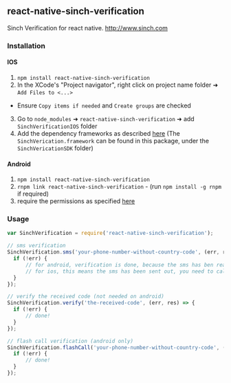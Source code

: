 ## react-native-sinch-verification

Sinch Verification for react native. http://www.sinch.com

### Installation

#### IOS
1. `npm install react-native-sinch-verification`
2. In the XCode's "Project navigator", right click on project name folder ➜ `Add Files to <...>`
 - Ensure `Copy items if needed` and `Create groups` are checked
3. Go to `node_modules` ➜ `react-native-sinch-verification` ➜ add `SinchVerificationIOS` folder
4. Add the dependency frameworks as described [here](https://www.sinch.com/docs/verification/ios#addthesinchverificationframework) (The `SinchVerication.framework` can be found in this package, under the `SinchVericationSDK` folder)

#### Android
1. `npm install react-native-sinch-verification`
2. `rnpm link react-native-sinch-verification` - (run `npm install -g rnpm` if required)
3. require the permissions as specified [here](https://www.sinch.com/docs/verification/android/#permissions)

### Usage

```javascript
var SinchVerification = require('react-native-sinch-verification');

// sms verification
SinchVerification.sms('your-phone-number-without-country-code', (err, res) => {
  if (!err) {
      // for android, verification is done, because the sms has ben read automatically
      // for ios, this means the sms has been sent out, you need to call verify with the received code
  }
});

// verify the received code (not needed on android)
SinchVerification.verify('the-received-code', (err, res) => {
  if (!err) {
      // done!
  }
});

// flash call verification (android only)
SinchVerification.flashCall('your-phone-number-without-country-code', (err, res) => {
  if (!err) {
      // done!
  }
});

```
